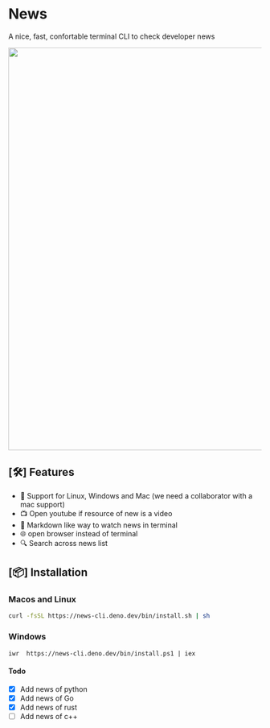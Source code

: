 # News 

A nice, fast, confortable terminal CLI to check developer news

<img src="./assets/news_cli.gif" width="800">

## [:hammer_and_wrench:] Features

* :rocket: Support for Linux, Windows and Mac (we need a collaborator with a mac support) 
* :tv: Open youtube if resource of new is a video
* :blue_book: Markdown like way to watch news in terminal
* :globe_with_meridians: open browser instead of terminal
* :mag: Search across news list

## [:package:] Installation 

### Macos and Linux

```bash
curl -fsSL https://news-cli.deno.dev/bin/install.sh | sh
```

### Windows

```pwsh
iwr  https://news-cli.deno.dev/bin/install.ps1 | iex
```

#### Todo

* [x] Add news of python
* [x] Add news of Go
* [x] Add news of rust
* [ ] Add news of c++
